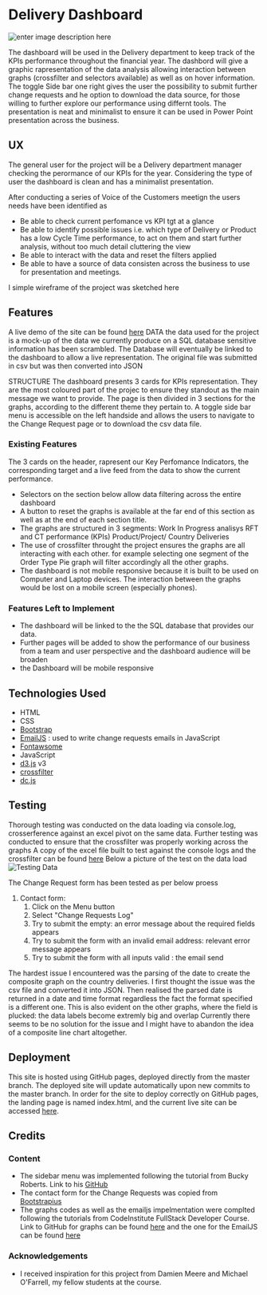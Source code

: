 # Delivery Dashboard

![enter image description here](https://fc4ff615-5ac8-43fa-9f1a-0b13749c4a5c.ws-eu01.gitpod.io/#/workspace/Delivery_Dashboard/assets/static/images/responsive_site.JPG)

The dashboard will be used in the Delivery department to keep track of the KPIs performance throughout the financial year. The dashbord will give a graphic rapresentation of the data analysis allowing interaction between graphs (crossfilter and selectors available) as well as on hover information. The toggle Side bar one right gives the user the possibility to submit further change requests and he option to download the data source, for those willing to further explore our performance using differnt tools. The presentation is neat and minimalist to ensure it can be used in Power Point presentation across the business.


## UX

The general user for the project will be a Delivery department manager checking the perormance of our KPIs for the year. Considering the type of user the dashboard is clean and has a minimalist presentation.

After conducting a series of Voice of the Customers meetign the users needs have been identified as

-  Be able to check current perfomance vs KPI tgt at a glance
- Be able to identify possible issues i.e. which type of Delivery or Product has a low Cycle Time performance, to act on them and start further analysis, without too much detail cluttering the view
- Be able to interact with the data and reset the filters applied
- Be able to have a source of data consisten across the business to use for presentation and meetings.

I simple wireframe of the project was sketched here


## Features
A live demo of the site can be found [here](https://valenovi76.github.io/Delivery_Dashboard/)
DATA
the data used for the project is a mock-up of the data we currently produce on a SQL database
sensitive information has been scrambled.
The Database will eventually be linked to the dashboard to allow a live representation.
The original file was submitted in csv but was then converted into JSON

STRUCTURE
The dashboard presents 3 cards for KPIs representation.
They are the most coloured part of the projec to ensure they standout as the main message we want to provide.
The page is then divided in 3 sections for the graphs, according to the different theme they pertain to.
A toggle side bar menu is accessible on the left handside and allows the users to navigate to the Change Request page or to download the csv data file.


### Existing Features

The  3 cards on the header, rapresent our Key Perfomance Indicators, the corresponding target and a live feed from the data to show the current performance.

 - Selectors on the section below allow data filtering across the entire dashboard
 - A button to reset the graphs is available at the far end of this section as well as at the end of each section title.
 - The graphs are structured in 3 segments:
				Work In Progress analisys
				RFT and CT performance (KPIs)
				Product/Project/ Country Deliveries
 - The use of crossfilter throught the project ensures the graphs are all interacting with each other.
for example selecting one segment of the Order Type Pie graph will filter accordingly all the other graphs.
 - The dashboard is not mobile responsive because it is built to be used on Computer and Laptop devices. The interaction between the graphs would be lost on a mobile screen (especially phones).



### Features Left to Implement

 -   The dashboard will be linked to the the SQL database that provides our data.
 - Further pages will be added to show the performance of our business from a team and user perspective and the dashboard audience will be broaden
 - the Dashboard will be mobile responsive


## Technologies Used

- HTML
- CSS
- [Bootstrap](https://getbootstrap.com/)
- [EmailJS](https://www.emailjs.com/) : used to write change requests emails in JavaScript
- [Fontawsome](https://fontawesome.com/)
- JavaScript
- [d3.js](https://d3js.org) v3
- [crossfilter](https://github.com/square/crossfilter)
- [dc.js](https://dc-js.github.io/dc.js/)


##	Testing

Thorough testing was conducted on the data loading via console.log, crosserference against an excel pivot on the same data.
Further testing was conducted to ensure that the crossfilter was properly working across the graphs
A copy of the excel file built to test against the console logs and the crossfilter can be found [here](/assets/data/Data_testing.xlsx)
Below a picture of the test on the data load
![Testing Data](https://fc4ff615-5ac8-43fa-9f1a-0b13749c4a5c.ws-eu01.gitpod.io/#/workspace/Delivery_Dashboard/assets/static/images/Data_testing.JPG)

The Change Request form has been tested as per below proess

1.  Contact form:
    1.  Click on the Menu button
    2. Select "Change Requests Log"
    3.  Try to submit the empty: an error message about the required fields appears
    4.  Try to submit the form with an invalid email address: relevant error message appears
    5.  Try to submit the form with all inputs valid : the email send


The hardest issue I encountered was the parsing of the date to create the composite graph on the country deliveries.
I first thought the issue was the csv file and converted it into JSON.
Then realised the parsed date is returned in a date and time format regardless the fact the format specified is a different one.
This is also evident on the other graphs, where the field is plucked: the data labels become extremly big and overlap
Currently there seems to be no solution for the issue and I might have to abandon the idea of a composite line chart altogether.



## Deployment

This site is hosted using GitHub pages, deployed directly from the master branch.
The deployed site will update automatically upon new commits to the master branch.
In order for the site to deploy correctly on GitHub pages, the landing page is named index.html, and the current live site can be accessed [here](https://valenovi76.github.io/Delivery_Dashboard/).

## Credits

### Content

-   The sidebar menu was implemented following the tutorial from Bucky Roberts. Link to his [GitHub](https://github.com/buckyroberts)
- The contact form for the Change Requests was copied from [Bootstrapius](https://bootstrapious.com/p/how-to-build-a-working-bootstrap-contact-form)
- The graphs codes as well as the emailjs impelmentation were complted following the tutorials from CodeInstitute FullStack Developer Course. Link to GitHub for graphs
can be found [here](https://github.com/Code-Institute-Solutions/DataVisualisationMiniProject) and the one for the EmailJS can be found [here](https://github.com/Code-Institute-Solutions/InteractiveFrontendDevelopment-Resume)

### Acknowledgements

-   I received inspiration for this project from Damien Meere and Michael O'Farrell, my fellow students at the course.
